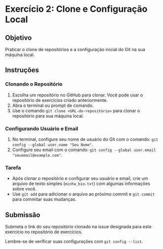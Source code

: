 # Exercício 2: Clone e Configuração Local

## Objetivo
Praticar o clone de repositórios e a configuração inicial do Git na sua máquina local.

## Instruções

### Clonando o Repositório
1. Escolha um repositório no GitHub para clonar. Você pode usar o repositório de exercícios criado anteriormente.
2. Abra o terminal ou prompt de comando.
3. Use o comando `git clone <URL-do-repositório>` para clonar o repositório para sua máquina local.

### Configurando Usuário e Email
1. No terminal, configure seu nome de usuário do Git com o comando: `git config --global user.name "Seu Nome"`.
2. Configure seu email com o comando: `git config --global user.email "seuemail@example.com"`.

### Tarefa
- Após clonar o repositório e configurar seu usuário e email, crie um arquivo de texto simples (`minha_bio.txt`) com algumas informações sobre você.
- Use `git add` para adicionar o arquivo ao próximo commit e `git commit` para commitar suas mudanças.

## Submissão
Submeta o link do seu repositório clonado na issue designada para este exercício no repositório de exercícios.

Lembre-se de verificar suas configurações com `git config --list`.
